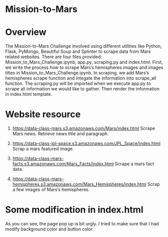 # Mission-to-Mars
# Overview
The Mission-to-Mars Challenge involved using different utilities like Python, Flask, PyMongo, Beautiful Soup and Splinter to scrape data from Mars related websites. There are four files provided: Mission_to_Mars_Challenge.ipynb, app.py, scraping.py and index.html. 
First, we write the process how to scrape  Mars’s hemispheres images and images titles in Mission_to_Mars_Challenge.ipynb. In scraping, we add Mars’s hemispheres scrape function and integate the information into scrape_all function. The scraping.py will be imported when we execute app.py to scrape all information we would like to gather. Then render the information in index.html template.

# Website resource
1. https://data-class-mars.s3.amazonaws.com/Mars/index.html
Scrape Mars news. Retrieve news title and paragraph.

2. https://data-class-jpl-space.s3.amazonaws.com/JPL_Space/index.html
Scrap a mars featured image.

3. https://data-class-mars-facts.s3.amazonaws.com/Mars_Facts/index.html
Scrape a mars fact data.

4. https://data-class-mars-hemispheres.s3.amazonaws.com/Mars_Hemispheres/index.html
Scrap a few images of Mars’s hemispheres.

# Some modification in index.html
As you can see, the page pop up is bit urgly. I tried to make sure that I had modify background color and button color.
